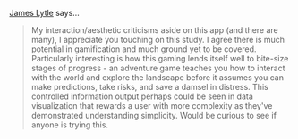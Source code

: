 <a href="http://www.juiceanalytics.com" rel="nofollow noopener" target="_blank">James Lytle</a> says…
>	My interaction/aesthetic criticisms aside on this app (and there are many), I appreciate you touching on this study. I agree there is much potential in gamification and much ground yet to be covered. Particularly interesting is how this gaming lends itself well to bite-size stages of progress - an adventure game teaches you how to interact with the world and explore the landscape before it assumes you can make predictions, take risks, and save a damsel in distress. This controlled information output perhaps could be seen in data visualization that rewards a user with more complexity as they've demonstrated understanding simplicity. Would be curious to see if anyone is trying this.
